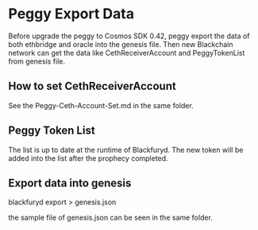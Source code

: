  # Peggy Export Data
 Before upgrade the peggy to Cosmos SDK 0.42, peggy export the data of both ethbridge and oracle into the genesis file. Then new Blackchain network can get the data like CethReceiverAccount and PeggyTokenList from genesis file.

 ## How to set CethReceiverAccount 
 See the Peggy-Ceth-Account-Set.md in the same folder.

 ## Peggy Token List
 The list is up to date at the runtime of Blackfuryd. The new token will be added into the list after the prophecy completed.

 ## Export data into genesis
 blackfuryd export > genesis.json
 
 the sample file of genesis.json can be seen in the same folder.